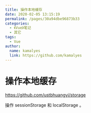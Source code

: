 ```yaml
---
title: 操作本地缓存
date: 2020-02-05 13:15:19
permalink: /pages/30a94dbe96873b33
categories:
  - 《Vue》笔记
  - 其它
tags:
  - Vue
author:
  name: kamalyes
  link: https://github.com/kamalyes
---
```

# 操作本地缓存

<https://github.com/ustbhuangyi/storage>

操作 sessionStorage 和 localStorage 。
